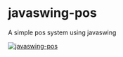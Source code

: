 # javaswing-pos
A simple pos system using javaswing


[![javaswing-pos](https://img.youtube.com/vi/PKdLiUNO02c&t=29s/0.jpg)](https://www.youtube.com/watch?v=PKdLiUNO02c&t=29s)

